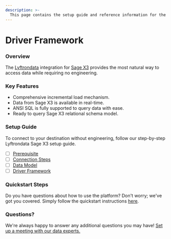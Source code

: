 ```yaml
---
description: >-
  This page contains the setup guide and reference information for the Sage X3 source connector.
---
```


# Driver Framework

### Overview

The [Lyftrondata](https://www.lyftrondata.com/) integration for [Sage X3](None) provides the most natural way to access data while requiring no engineering.

### Key Features

* Comprehensive incremental load mechanism.
* Data from Sage X3 is available in real-time.&#x20;
* ANSI SQL is fully supported to query data with ease.
* Ready to query Sage X3 relational schema model.

### Setup Guide

To connect to your destination without engineering, follow our step-by-step Lyftrondata Sage X3 setup guide.

* [ ] [Prerequisite](../prerequisite.md)
* [ ] [Connection Steps](../connection-steps.md)
* [ ] [Data Model](../data-model/erd.md)
* [ ] [Driver Framework](../driver-framework/)

### Quickstart Steps

Do you have questions about how to use the platform? Don't worry; we've got you covered. Simply follow the quickstart instructions [here](../driver-framework/README.md).

### Questions? <a href="#questions" id="questions"></a>

We're always happy to answer any additional questions you may have! [Set up a meeting with our data experts.](https://www.lyftrondata.com/book-a-meeting/)


